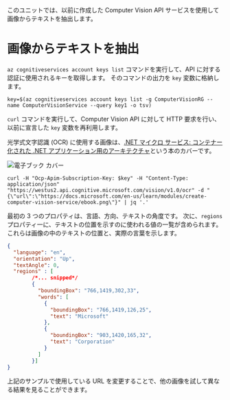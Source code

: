 このユニットでは、以前に作成した Computer Vision API サービスを使用して画像からテキストを抽出します。

# <a name="extracting-the-text-from-an-image"></a>画像からテキストを抽出

`az cognitiveservices account keys list` コマンドを実行して、API に対する認証に使用されるキーを取得します。 そのコマンドの出力を `key` 変数に格納します。

```azurecli
key=$(az cognitiveservices account keys list -g ComputerVisionRG --name ComputerVisionService --query key1 -o tsv)
```

`curl` コマンドを実行して、Computer Vision API に対して HTTP 要求を行い、以前に宣言した `key` 変数を再利用します。

光学式文字認識 (OCR) に使用する画像は、[.NET マイクロ サービス: コンテナー化された .NET アプリケーション用のアーキテクチャ](/dotnet/standard/microservices-architecture/)という本のカバーです。

![電子ブック カバー](../images/ebook.png)

```azurecli
curl -H "Ocp-Apim-Subscription-Key: $key" -H "Content-Type: application/json" "https://westus2.api.cognitive.microsoft.com/vision/v1.0/ocr" -d "{\"url\":\"https://docs.microsoft.com/en-us/learn/modules/create-computer-vision-service/ebook.png\"}" | jq '.'
```

最初の 3 つのプロパティは、言語、方向、テキストの角度です。 次に、`regions`プロパティ一に、テキストの位置を示すのに使われる値の一覧が含められます。これらは画像の中のテキストの位置と、実際の言葉を示します。

```json
{
  "language": "en",
  "orientation": "Up",
  "textAngle": 0,
  "regions" : [
        /*... snipped*/
        {
          "boundingBox": "766,1419,302,33",
          "words": [
            {
              "boundingBox": "766,1419,126,25",
              "text": "Microsoft"
            },
            {
              "boundingBox": "903,1420,165,32",
              "text": "Corporation"
            }
          ]
        }]
}
```

上記のサンプルで使用している URL を変更することで、他の画像を試して異なる結果を見ることができます。